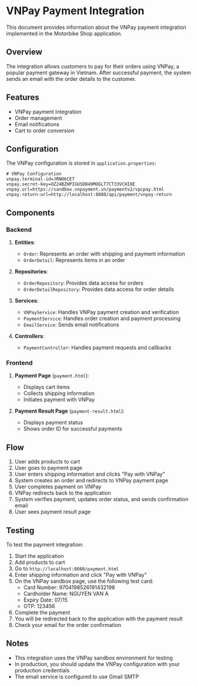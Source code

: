 # VNPay Payment Integration

This document provides information about the VNPay payment integration implemented in the Motorbike Shop application.

## Overview

The integration allows customers to pay for their orders using VNPay, a popular payment gateway in Vietnam. After successful payment, the system sends an email with the order details to the customer.

## Features

- VNPay payment integration
- Order management
- Email notifications
- Cart to order conversion

## Configuration

The VNPay configuration is stored in `application.properties`:

```properties
# VNPay Configuration
vnpay.terminal-id=JRNO6CET
vnpay.secret-key=OZ24BZHPIGUSDB49MOGLT7CT33VCHI8E
vnpay.url=https://sandbox.vnpayment.vn/paymentv2/vpcpay.html
vnpay.return-url=http://localhost:8080/api/payment/vnpay-return
```

## Components

### Backend

1. **Entities**:
   - `Order`: Represents an order with shipping and payment information
   - `OrderDetail`: Represents items in an order

2. **Repositories**:
   - `OrderRepository`: Provides data access for orders
   - `OrderDetailRepository`: Provides data access for order details

3. **Services**:
   - `VNPayService`: Handles VNPay payment creation and verification
   - `PaymentService`: Handles order creation and payment processing
   - `EmailService`: Sends email notifications

4. **Controllers**:
   - `PaymentController`: Handles payment requests and callbacks

### Frontend

1. **Payment Page** (`payment.html`):
   - Displays cart items
   - Collects shipping information
   - Initiates payment with VNPay

2. **Payment Result Page** (`payment-result.html`):
   - Displays payment status
   - Shows order ID for successful payments

## Flow

1. User adds products to cart
2. User goes to payment page
3. User enters shipping information and clicks "Pay with VNPay"
4. System creates an order and redirects to VNPay payment page
5. User completes payment on VNPay
6. VNPay redirects back to the application
7. System verifies payment, updates order status, and sends confirmation email
8. User sees payment result page

## Testing

To test the payment integration:

1. Start the application
2. Add products to cart
3. Go to `http://localhost:8080/payment.html`
4. Enter shipping information and click "Pay with VNPay"
5. On the VNPay sandbox page, use the following test card:
   - Card Number: 9704198526191432198
   - Cardholder Name: NGUYEN VAN A
   - Expiry Date: 07/15
   - OTP: 123456
6. Complete the payment
7. You will be redirected back to the application with the payment result
8. Check your email for the order confirmation

## Notes

- This integration uses the VNPay sandbox environment for testing
- In production, you should update the VNPay configuration with your production credentials
- The email service is configured to use Gmail SMTP